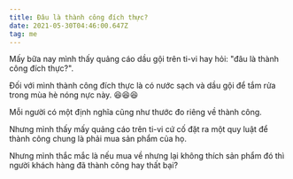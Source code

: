 ```yaml
---
title: Đâu là thành công đích thực?
date: 2021-05-30T04:46:00.647Z
tag: me
---
```

Mấy bữa nay mình thấy quảng cáo dầu gội trên ti-vi hay hỏi: "đâu là thành công đích thực?".

Đối với mình thành công đích thực là có nước sạch và dầu gội để tắm rửa trong mùa hè nóng nực này. 😆😆😆

Mỗi người có một định nghĩa cũng như thước đo riêng về thành công. 

Nhưng mình thấy mấy quảng cáo trên ti-vi cứ cố đặt ra một quy luật để thành công chung là phải mua sản phẩm của họ.

Nhưng mình thắc mắc là nếu mua về nhưng lại không thích sản phẩm đó thì người khách hàng đã thành công hay thất bại?